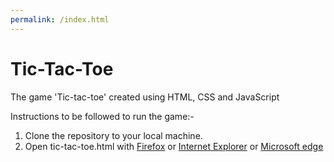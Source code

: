 ```yaml
---
permalink: /index.html
---
```

# Tic-Tac-Toe
The game 'Tic-tac-toe' created using HTML, CSS and JavaScript

Instructions to be followed to run the game:-
1. Clone the repository to your local machine.
2. Open tic-tac-toe.html with [Firefox](https://www.mozilla.org/en-US/firefox/new/) or [Internet Explorer](https://www.microsoft.com/en-us/download/internet-explorer.aspx) or [Microsoft edge](https://www.microsoft.com/en-in/windows/microsoft-edge)
